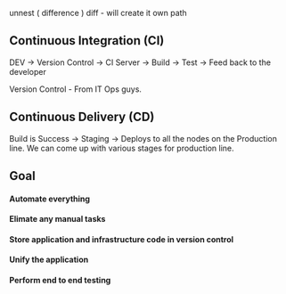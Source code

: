 unnest ( difference ) diff - will create it own path 

## Continuous Integration (CI)

DEV -> Version Control -> CI Server -> Build -> Test -> Feed back to the developer 

Version Control - From IT Ops guys. 

## Continuous Delivery (CD) 

Build is Success -> Staging -> Deploys to all the nodes on the Production line. 
We can come up with various stages for production line. 

## Goal 
#### Automate everything
#### Elimate any manual tasks
#### Store application and infrastructure code in version control
#### Unify the application
#### Perform end to end testing 


